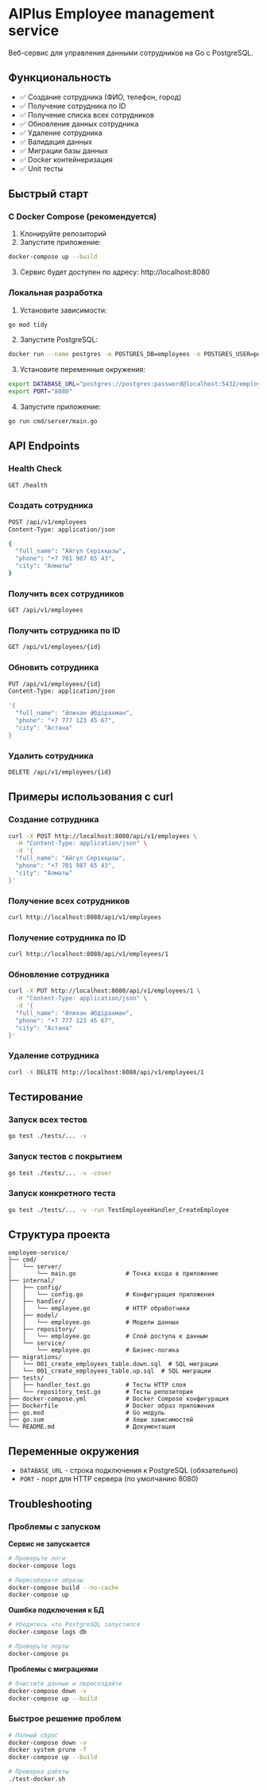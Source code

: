 # AIPlus Employee management service

Веб-сервис для управления данными сотрудников на Go с PostgreSQL.

## Функциональность

- ✅ Создание сотрудника (ФИО, телефон, город)
- ✅ Получение сотрудника по ID
- ✅ Получение списка всех сотрудников
- ✅ Обновление данных сотрудника
- ✅ Удаление сотрудника
- ✅ Валидация данных
- ✅ Миграции базы данных
- ✅ Docker контейнеризация
- ✅ Unit тесты

## Быстрый старт

### С Docker Compose (рекомендуется)

1. Клонируйте репозиторий
2. Запустите приложение:
```bash
docker-compose up --build
```

3. Сервис будет доступен по адресу: http://localhost:8080

### Локальная разработка

1. Установите зависимости:
```bash
go mod tidy
```

2. Запустите PostgreSQL:
```bash
docker run --name postgres -e POSTGRES_DB=employees -e POSTGRES_USER=postgres -e POSTGRES_PASSWORD=password -p 5432:5432 -d postgres:15
```

3. Установите переменные окружения:
```bash
export DATABASE_URL="postgres://postgres:password@localhost:5432/employees?sslmode=disable"
export PORT="8080"
```

4. Запустите приложение:
```bash
go run cmd/server/main.go
```

## API Endpoints

### Health Check
```bash
GET /health
```

### Создать сотрудника
```bash
POST /api/v1/employees
Content-Type: application/json

{
  "full_name": "Айгүл Серікқызы",
  "phone": "+7 701 987 65 43",
  "city": "Алматы"
}
```

### Получить всех сотрудников
```bash
GET /api/v1/employees
```

### Получить сотрудника по ID
```bash
GET /api/v1/employees/{id}
```

### Обновить сотрудника
```bash
PUT /api/v1/employees/{id}
Content-Type: application/json

'{
  "full_name": "Әлихан Әбдірахман",
  "phone": "+7 777 123 45 67",
  "city": "Астана"
}
```

### Удалить сотрудника
```bash
DELETE /api/v1/employees/{id}
```

## Примеры использования с curl

### Создание сотрудника
```bash
curl -X POST http://localhost:8080/api/v1/employees \
  -H "Content-Type: application/json" \
  -d '{
  "full_name": "Айгүл Серікқызы",
  "phone": "+7 701 987 65 43",
  "city": "Алматы"
}'
```

### Получение всех сотрудников
```bash
curl http://localhost:8080/api/v1/employees
```

### Получение сотрудника по ID
```bash
curl http://localhost:8080/api/v1/employees/1
```

### Обновление сотрудника
```bash
curl -X PUT http://localhost:8080/api/v1/employees/1 \
  -H "Content-Type: application/json" \
  -d '{
  "full_name": "Әлихан Әбдірахман",
  "phone": "+7 777 123 45 67",
  "city": "Астана"
}'
```

### Удаление сотрудника
```bash
curl -X DELETE http://localhost:8080/api/v1/employees/1
```

## Тестирование

### Запуск всех тестов
```bash
go test ./tests/... -v
```

### Запуск тестов с покрытием
```bash
go test ./tests/... -v -cover
```

### Запуск конкретного теста
```bash
go test ./tests/... -v -run TestEmployeeHandler_CreateEmployee
```

## Структура проекта

```
employee-service/
├── cmd/
│   └── server/
│       └── main.go              # Точка входа в приложение
├── internal/
│   ├── config/
│   │   └── config.go            # Конфигурация приложения
│   ├── handler/
│   │   └── employee.go          # HTTP обработчики
│   ├── model/
│   │   └── employee.go          # Модели данных
│   ├── repository/
│   │   └── employee.go          # Слой доступа к данным
│   └── service/
│       └── employee.go          # Бизнес-логика
├── migrations/
│   └── 001_create_employees_table.down.sql  # SQL миграции
│   └── 001_create_employees_table.up.sql  # SQL миграции
├── tests/
│   ├── handler_test.go          # Тесты HTTP слоя
│   └── repository_test.go       # Тесты репозитория
├── docker-compose.yml           # Docker Compose конфигурация
├── Dockerfile                   # Docker образ приложения
├── go.mod                       # Go модуль
├── go.sum                       # Хеши зависимостей
└── README.md                    # Документация
```

## Переменные окружения

- `DATABASE_URL` - строка подключения к PostgreSQL (обязательно)
- `PORT` - порт для HTTP сервера (по умолчанию 8080)

## Troubleshooting

### Проблемы с запуском

**Сервис не запускается**
```bash
# Проверьте логи
docker-compose logs

# Пересоберите образы
docker-compose build --no-cache
docker-compose up
```

**Ошибка подключения к БД**
```bash
# Убедитесь что PostgreSQL запустился
docker-compose logs db

# Проверьте порты
docker-compose ps
```

**Проблемы с миграциями**
```bash
# Очистите данные и пересоздайте
docker-compose down -v
docker-compose up --build
```

### Быстрое решение проблем

```bash
# Полный сброс
docker-compose down -v
docker system prune -f
docker-compose up --build

# Проверка работы
./test-docker.sh
```
